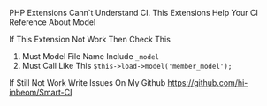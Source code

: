 PHP Extensions Cann`t Understand CI. 
This Extensions Help Your CI Reference About Model 

If This Extension Not Work Then Check This 

1. Must Model File Name Include `_model`
2. Must Call Like This 
`$this->load->model('member_model');` 

If Still Not Work Write Issues On My Github 
https://github.com/hi-inbeom/Smart-CI 
